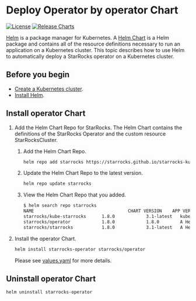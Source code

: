# Deploy Operator by operator Chart

[![License](https://img.shields.io/badge/License-Apache%202.0-blue.svg)](https://opensource.org/licenses/Apache-2.0) [![Release Charts](https://img.shields.io/badge/Release-helmcharts-green.svg)](https://github.com/StarRocks/starrocks-kubernetes-operator/releases)

[Helm](https://helm.sh/) is a package manager for Kubernetes. A [Helm Chart](https://helm.sh/docs/topics/charts/) is a Helm package and contains all of the resource definitions necessary to run an application on a Kubernetes cluster. This topic describes how to use Helm to automatically deploy a StarRocks operator on a Kubernetes cluster.

## Before you begin

- [Create a Kubernetes cluster](https://kubernetes.io/).
- [Install Helm](https://helm.sh/docs/intro/quickstart/).


## Install operator Chart

1. Add the Helm Chart Repo for StarRocks. The Helm Chart contains the definitions of the StarRocks Operator and the custom resource StarRocksCluster.
   1. Add the Helm Chart Repo.

      ```Bash
      helm repo add starrocks https://starrocks.github.io/starrocks-kubernetes-operator
      ```

   2. Update the Helm Chart Repo to the latest version.

      ```Bash
      helm repo update starrocks
      ```

   3. View the Helm Chart Repo that you added.

      ```Bash
      $ helm search repo starrocks
      NAME                                    CHART VERSION    APP VERSION  DESCRIPTION
      starrocks/kube-starrocks      1.8.0            3.1-latest   kube-starrocks includes two subcharts, starrock...
      starrocks/operator            1.8.0            1.8.0        A Helm chart for StarRocks operator
      starrocks/starrocks           1.8.0            3.1-latest   A Helm chart for StarRocks cluster
      ```

2. Install the operator Chart.

   ```Bash
   helm install starrocks-operator starrocks/operator
   ```

   Please see [values.yaml](./values.yaml) for more details.

## Uninstall operator Chart

```Bash
helm uninstall starrocks-operator
```
